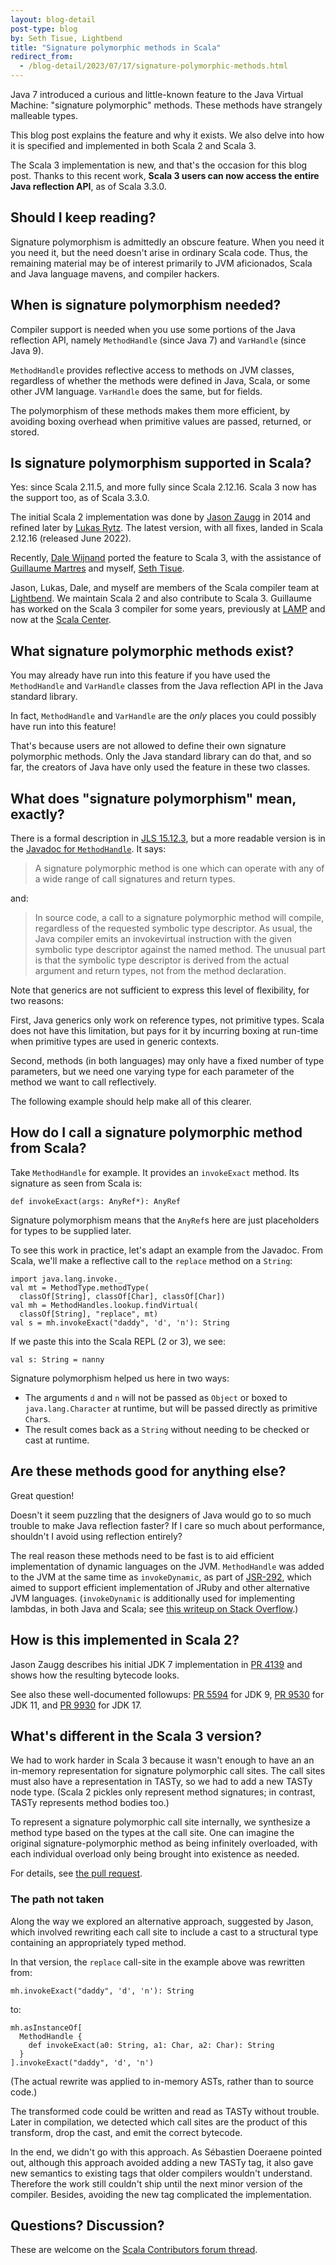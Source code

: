 ```yaml
---
layout: blog-detail
post-type: blog
by: Seth Tisue, Lightbend
title: "Signature polymorphic methods in Scala"
redirect_from:
  - /blog-detail/2023/07/17/signature-polymorphic-methods.html
---
```


Java 7 introduced a curious and little-known feature to the Java
Virtual Machine: "signature polymorphic" methods. These methods have
strangely malleable types.

This blog post explains the feature and why it exists. We also delve
into how it is specified and implemented in both Scala 2 and Scala 3.

The Scala 3 implementation is new, and that's the occasion for this
blog post. Thanks to this recent work, **Scala 3 users can now access
the entire Java reflection API**, as of Scala 3.3.0.

## Should I keep reading?

Signature polymorphism is admittedly an obscure feature. When you need
it you need it, but the need doesn't arise in ordinary Scala
code. Thus, the remaining material may be of interest primarily to JVM
aficionados, Scala and Java language mavens, and compiler hackers.

## When is signature polymorphism needed?

Compiler support is needed when you use some portions of the Java
reflection API, namely `MethodHandle` (since Java 7) and `VarHandle`
(since Java 9).

`MethodHandle` provides reflective access to methods on JVM classes,
regardless of whether the methods were defined in Java, Scala, or some
other JVM language. `VarHandle` does the same, but for fields.

The polymorphism of these methods makes them more efficient, by
avoiding boxing overhead when primitive values are passed, returned,
or stored.

## Is signature polymorphism supported in Scala?

Yes: since Scala 2.11.5, and more fully since Scala 2.12.16.  Scala 3
now has the support too, as of Scala 3.3.0.

The initial Scala 2 implementation was done by [Jason Zaugg] in 2014
and refined later by [Lukas Rytz]. The latest version, with all fixes,
landed in Scala 2.12.16 (released June 2022).

Recently, [Dale Wijnand] ported the feature to Scala 3, with the
assistance of [Guillaume Martres] and myself, [Seth Tisue].

Jason, Lukas, Dale, and myself are members of the Scala compiler team
at [Lightbend]. We maintain Scala 2 and also contribute to Scala 3.
Guillaume has worked on the Scala 3 compiler for some years, previously
at [LAMP] and now at the [Scala Center].

[Jason Zaugg]: https://github.com/retronym
[Lukas Rytz]: https://github.com/lrytz
[Dale Wijnand]: https://github.com/dwijnand
[Seth Tisue]: https://github.com/SethTisue
[Guillaume Martres]: https://github.com/smarter
[Lightbend]: https://lightbend.com
[LAMP]: https://www.epfl.ch/labs/lamp/
[Scala Center]: https://scala.epfl.ch

## What signature polymorphic methods exist?

You may already have run into this feature if you have used the
`MethodHandle` and `VarHandle` classes from the Java reflection API in
the Java standard library.

In fact, `MethodHandle` and `VarHandle` are the _only_ places you
could possibly have run into this feature!

That's because users are not allowed to define their own signature
polymorphic methods. Only the Java standard library can do that, and
so far, the creators of Java have only used the feature in these two
classes.

## What does "signature polymorphism" mean, exactly?

There is a formal description in [JLS 15.12.3], but a more readable
version is in the [Javadoc for
`MethodHandle`](https://docs.oracle.com/en/java/javase/11/docs/api/java.base/java/lang/invoke/MethodHandle.html).
It says:

> A signature polymorphic method is one which can operate with any of
> a wide range of call signatures and return types.

and:

> In source code, a call to a signature polymorphic method will
> compile, regardless of the requested symbolic type descriptor. As
> usual, the Java compiler emits an invokevirtual instruction with the
> given symbolic type descriptor against the named method. The unusual
> part is that the symbolic type descriptor is derived from the actual
> argument and return types, not from the method declaration.

Note that generics are not sufficient to express this level of
flexibility, for two reasons:

First, Java generics only work on reference types, not primitive
types.  Scala does not have this limitation, but pays for it by
incurring boxing at run-time when primitive types are used in generic
contexts.

Second, methods (in both languages) may only have a fixed number of
type parameters, but we need one varying type for each parameter
of the method we want to call reflectively.

The following example should help make all of this clearer.

[JLS 15.12.3]: https://docs.oracle.com/javase/specs/jls/se17/html/jls-15.html#jls-15.12.3

## How do I call a signature polymorphic method from Scala?

Take `MethodHandle` for example. It provides an `invokeExact`
method. Its signature as seen from Scala is:

    def invokeExact(args: AnyRef*): AnyRef

Signature polymorphism means that the `AnyRef`s here are just
placeholders for types to be supplied later.

To see this work in practice, let's adapt an example from
the Javadoc. From Scala, we'll make a reflective call to the `replace`
method on a `String`:

    import java.lang.invoke._
    val mt = MethodType.methodType(
      classOf[String], classOf[Char], classOf[Char])
    val mh = MethodHandles.lookup.findVirtual(
      classOf[String], "replace", mt)
    val s = mh.invokeExact("daddy", 'd', 'n'): String

If we paste this into the Scala REPL (2 or 3), we see:

    val s: String = nanny

Signature polymorphism helped us here in two ways:

* The arguments `d` and `n` will not be passed as `Object` or boxed to
  `java.lang.Character` at runtime, but will be passed directly as
  primitive `Char`s.
* The result comes back as a `String` without needing to be checked
  or cast at runtime.

## Are these methods good for anything else?

Great question!

Doesn't it seem puzzling that the designers of Java would go to so
much trouble to make Java reflection faster? If I care so much about
performance, shouldn't I avoid using reflection entirely?

The real reason these methods need to be fast is to aid efficient
implementation of dynamic languages on the JVM. `MethodHandle` was
added to the JVM at the same time as `invokeDynamic`, as part of
[JSR-292], which aimed to support efficient implementation of JRuby
and other alternative JVM languages. (`invokeDynamic` is additionally
used for implementing lambdas, in both Java and Scala; see [this
writeup on Stack Overflow].)

[JSR-292]: https://www.infoq.com/articles/invokedynamic/
[this writeup on Stack Overflow]: https://stackoverflow.com/questions/30002380/why-are-java-8-lambdas-invoked-using-invokedynamic

## How is this implemented in Scala 2?

Jason Zaugg describes his initial JDK 7 implementation in [PR 4139]
and shows how the resulting bytecode looks.

See also these well-documented followups: [PR 5594] for JDK 9,
[PR 9530] for JDK 11, and [PR 9930] for JDK 17.

[PR 4139]: https://github.com/scala/scala/pull/4139
[PR 5594]: https://github.com/scala/scala/pull/5594
[PR 9530]: https://github.com/scala/scala/pull/9530
[PR 9930]: https://github.com/scala/scala/pull/9930

## What's different in the Scala 3 version?

We had to work harder in Scala 3 because it wasn't enough to have an
an in-memory representation for signature polymorphic call sites.  The
call sites must also have a representation in TASTy, so we had to add
a new TASTy node type. (Scala 2 pickles only represent method
signatures; in contrast, TASTy represents method bodies too.)

To represent a signature polymorphic call site internally, we
synthesize a method type based on the types at the call site.  One can
imagine the original signature-polymorphic method as being infinitely
overloaded, with each individual overload only being brought into
existence as needed.

For details, see [the pull
request](https://github.com/lampepfl/dotty/pull/16225).

### The path not taken

Along the way we explored an alternative approach, suggested by Jason,
which involved rewriting each call site to include a cast to a
structural type containing an appropriately typed method.

In that version, the `replace` call-site in the example above was
rewritten from:

    mh.invokeExact("daddy", 'd', 'n'): String

to:

    mh.asInstanceOf[
      MethodHandle {
        def invokeExact(a0: String, a1: Char, a2: Char): String
      }
    ].invokeExact("daddy", 'd', 'n')

(The actual rewrite was applied to in-memory ASTs, rather than to
source code.)

The transformed code could be written and read as TASTy without
trouble. Later in compilation, we detected which call sites are the
product of this transform, drop the cast, and emit the correct
bytecode.

In the end, we didn't go with this approach. As Sébastien Doeraene
pointed out, although this approach avoided adding a new TASTy tag, it
also gave new semantics to existing tags that older compilers wouldn't
understand. Therefore the work still couldn't ship until the next
minor version of the compiler.  Besides, avoiding the new tag
complicated the implementation.

## Questions? Discussion?

These are welcome on the [Scala Contributors forum thread](https://contributors.scala-lang.org/t/blog-post-signature-polymorphic-methods-in-scala/6245).

